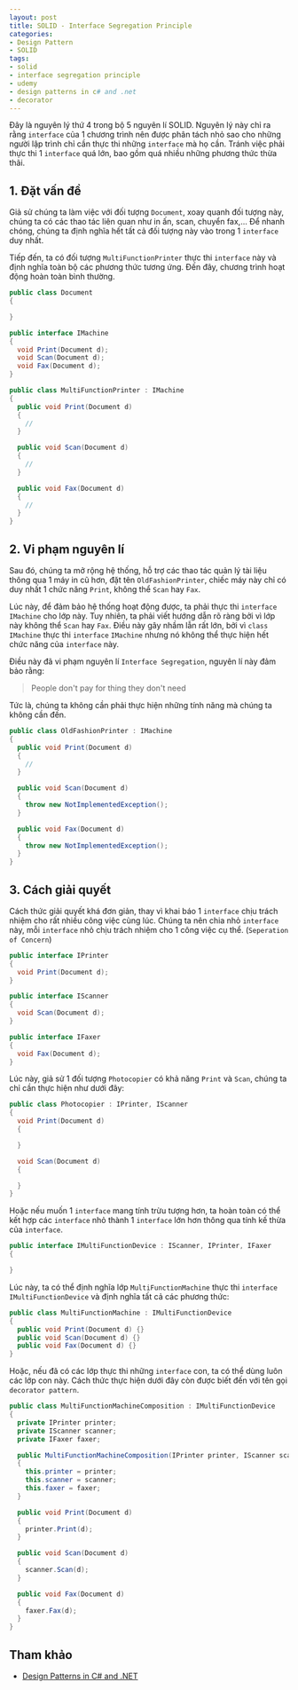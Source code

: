 ```yaml
---
layout: post
title: SOLID - Interface Segregation Principle
categories:
- Design Pattern
- SOLID
tags:
- solid
- interface segregation principle
- udemy
- design patterns in c# and .net
- decorator
---
```

Đây là nguyên lý thứ 4 trong bộ 5 nguyên lí SOLID. Nguyên lý này chỉ ra rằng `interface` của
1 chương trình nên được phân tách nhỏ sao cho những người lập trình chỉ cần thực thi những
`interface` mà họ cần. Tránh việc phải thực thi 1 `interface` quá lớn, bao gồm quá nhiều
những phương thức thừa thãi.

## 1. Đặt vấn đề

Giả sử chúng ta làm việc với đối tượng `Document`, xoay quanh đối tượng này, chúng ta
có các thao tác liên quan như in ấn, scan, chuyển fax,... Để nhanh chóng, chúng ta
định nghĩa hết tất cả đối tượng này vào trong 1 `interface` duy nhất.

Tiếp đến, ta có đối tượng `MultiFunctionPrinter` thực thi `interface` này và định nghĩa
toàn bộ các phương thức tương ứng. Đến đây, chương trình hoạt động hoàn toàn bình thường.

```csharp
public class Document
{

}

public interface IMachine
{
  void Print(Document d);
  void Scan(Document d);
  void Fax(Document d);
}

public class MultiFunctionPrinter : IMachine
{
  public void Print(Document d)
  {
    //
  }

  public void Scan(Document d)
  {
    //
  }

  public void Fax(Document d)
  {
    //
  }
}
```

## 2. Vi phạm nguyên lí

Sau đó, chúng ta mở rộng hệ thống, hỗ trợ các thao tác quản lý tài liệu thông qua 1 máy in
cũ hơn, đặt tên `OldFashionPrinter`, chiếc máy này chỉ có duy nhất 1 chức năng `Print`, không
thể `Scan` hay `Fax`.

Lúc này, để đảm bảo hệ thống hoạt động được, ta phải thực thi `interface` `IMachine` cho lớp
này. Tuy nhiên, ta phải viết hướng dẫn rõ ràng bởi vì lớp này không thể `Scan` hay `Fax`.
Điều này gây nhầm lẫn rất lớn, bởi vì `class` `IMachine` thực thi `interface` `IMachine` nhưng
nó không thể thực hiện hết chức năng của `interface` này.

Điều này đã vi phạm nguyên lí `Interface Segregation`, nguyên lí này đảm bảo rằng:

> People don't pay for thing they don't need

Tức là, chúng ta không cần phải thực hiện những tính năng mà chúng ta không cần đến.

```csharp
public class OldFashionPrinter : IMachine
{
  public void Print(Document d)
  {
    //
  }

  public void Scan(Document d)
  {
    throw new NotImplementedException();
  }

  public void Fax(Document d)
  {
    throw new NotImplementedException();
  }
}
```

## 3. Cách giải quyết

Cách thức giải quyết khá đơn giản, thay vì khai báo 1 `interface` chịu trách nhiệm cho
rất nhiều công việc cùng lúc. Chúng ta nên chia nhỏ `interface` này, mỗi `interface`
nhỏ chịu trách nhiệm cho 1 công việc cụ thể. (`Seperation of Concern`)

```csharp
public interface IPrinter
{
  void Print(Document d);
}

public interface IScanner
{
  void Scan(Document d);
}

public interface IFaxer
{
  void Fax(Document d);
}
```

Lúc này, giả sử 1 đối tượng `Photocopier` có khả năng `Print` và `Scan`, chúng ta chỉ cần
thực hiện như dưới đây:

```csharp
public class Photocopier : IPrinter, IScanner
{
  void Print(Document d)
  {

  }

  void Scan(Document d)
  {

  }
}
```

Hoặc nếu muốn 1 `interface` mang tính trừu tượng hơn, ta hoàn toàn có thể kết hợp các
`interface` nhỏ thành 1 `interface` lớn hơn thông qua tính kế thừa của `interface`.

```csharp
public interface IMultiFunctionDevice : IScanner, IPrinter, IFaxer
{

}
```

Lúc này, ta có thể định nghĩa lớp `MultiFunctionMachine` thực thi `interface` `IMultiFunctionDevice`
và định nghĩa tất cả các phương thức:

```csharp
public class MultiFunctionMachine : IMultiFunctionDevice
{
  public void Print(Document d) {}
  public void Scan(Document d) {}
  public void Fax(Document d) {}
}
```

Hoặc, nếu đã có các lớp thực thi những `interface` con, ta có thể dùng luôn các lớp con này.
Cách thức thực hiện dưới đây còn được biết đến với tên gọi `decorator pattern`.

```csharp
public class MultiFunctionMachineComposition : IMultiFunctionDevice
{
  private IPrinter printer;
  private IScanner scanner;
  private IFaxer faxer;

  public MultiFunctionMachineComposition(IPrinter printer, IScanner scanner, IFaxer faxer)
  {
    this.printer = printer;
    this.scanner = scanner;
    this.faxer = faxer;
  }

  public void Print(Document d)
  {
    printer.Print(d);
  }

  public void Scan(Document d)
  {
    scanner.Scan(d);
  }

  public void Fax(Document d)
  {
    faxer.Fax(d);
  }
}
```

## Tham khảo

- [Design Patterns in C# and .NET](https://www.udemy.com/course/design-patterns-csharp-dotnet/)

